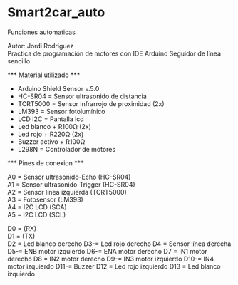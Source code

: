 # Smart2car_auto
 Funciones automaticas

Autor: Jordi Rodriguez  
Practica de programación de motores con IDE Arduino
Seguidor de línea sencillo


*** Material utilizado ***

- Arduino Shield Sensor v.5.0
- HC-SR04 = Sensor ultrasonido de distancia
- TCRT5000 = Sensor infrarrojo de proximidad (2x)
- LM393 = Sensor fotolumínico
- LCD I2C = Pantalla lcd
- Led blanco + R100Ω (2x)
- Led rojo + R220Ω (2x)
- Buzzer activo + R100Ω  
- L298N = Controlador de motores
  

*** Pines de conexion ***

A0 = Sensor ultrasonido-Echo (HC-SR04)  
A1 = Sensor ultrasonido-Trigger (HC-SR04)  
A2 = Sensor línea izquierda (TCRT5000)  
A3 = Fotosensor (LM393)  
A4 = I2C LCD (SCA)  
A5 = I2C LCD (SCL)  

D0 = (RX)  
D1 = (TX)  
D2 = Led blanco derecho
D3-= Led rojo derecho
D4 = Sensor línea derecha 
D5-= ENB motor izquierdo
D6-= ENA motor derecho
D7 = IN1 motor derecho
D8 = IN2 motor derecho
D9-= IN3 motor izquierdo
D10-= IN4 motor izquierdo
D11-= Buzzer
D12 = Led rojo izquierdo 
D13 = Led blanco izquierdo
